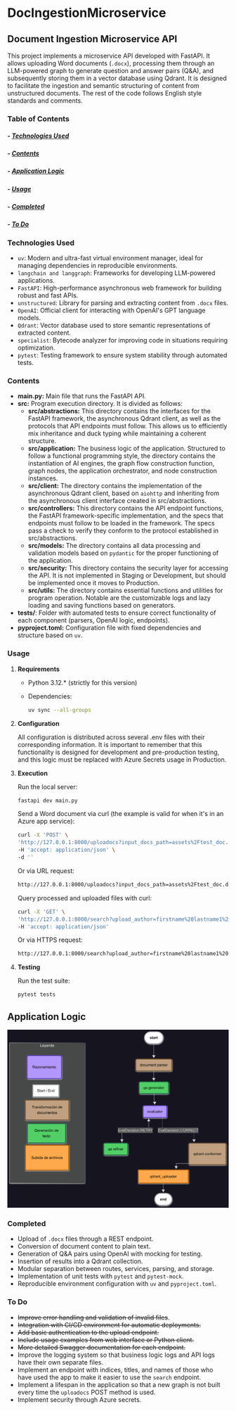 # DocIngestionMicroservice

## Document Ingestion Microservice API

This project implements a microservice API developed with FastAPI. It allows uploading Word documents (`.docx`), processing them through an LLM-powered graph to generate question and answer pairs (Q&A), and subsequently storing them in a vector database using Qdrant. It is designed to facilitate the ingestion and semantic structuring of content from unstructured documents. The rest of the code follows English style standards and comments.

### Table of Contents

##### - [Technologies Used](#technologies-used)

##### - [Contents](#contents)

##### - [Application Logic](#application-logic)

##### - [Usage](#usage)

##### - [Completed](#completed)

##### - [To Do](#to-do)

### Technologies Used

* `uv`: Modern and ultra-fast virtual environment manager, ideal for managing dependencies in reproducible environments.
* `langchain and langgraph`: Frameworks for developing LLM-powered applications.
* `FastAPI`: High-performance asynchronous web framework for building robust and fast APIs.
* `unstructured`: Library for parsing and extracting content from `.docx` files.
* `OpenAI`: Official client for interacting with OpenAI's GPT language models.
* `Qdrant`: Vector database used to store semantic representations of extracted content.
* `specialist`: Bytecode analyzer for improving code in situations requiring optimization.
* `pytest`: Testing framework to ensure system stability through automated tests.

### Contents

* **main.py:** Main file that runs the FastAPI API.
* **src:** Program execution directory. It is divided as follows:
  *  **src/abstractions:** This directory contains the interfaces for the FastAPI framework, the asynchronous Qdrant client, as well as the protocols that API endpoints must follow. This allows us to efficiently mix inheritance and duck typing while maintaining a coherent structure.
  *  **src/application:** The business logic of the application. Structured to follow a functional programming style, the directory contains the instantiation of AI engines, the graph flow construction function, graph nodes, the application orchestrator, and node construction instances.
  *  **src/client:** The directory contains the implementation of the asynchronous Qdrant client, based on `aiohttp` and inheriting from the asynchronous client interface created in src/abstractions.
  *  **src/controllers:** This directory contains the API endpoint functions, the FastAPI framework-specific implementation, and the specs that endpoints must follow to be loaded in the framework. The specs pass a check to verify they conform to the protocol established in src/abstractions.
  *  **src/models:** The directory contains all data processing and validation models based on `pydantic` for the proper functioning of the application.
  *  **src/security:** This directory contains the security layer for accessing the API. It is not implemented in Staging or Development, but should be implemented once it moves to Production.
  *  **src/utils:** The directory contains essential functions and utilities for program operation. Notable are the customizable logs and lazy loading and saving functions based on generators.
* **tests/**: Folder with automated tests to ensure correct functionality of each component (parsers, OpenAI logic, endpoints).
* **pyproject.toml:** Configuration file with fixed dependencies and structure based on `uv`.

### Usage

1. **Requirements**

   * Python 3.12.* (strictly for this version)
   * Dependencies:

     ```bash
     uv sync --all-groups
     ```

2. **Configuration**

   All configuration is distributed across several .env files with their corresponding information. It is important to remember that this functionality is designed for development and pre-production testing, and this logic must be replaced with Azure Secrets usage in Production.

3. **Execution**

   Run the local server:

   ```bash
   fastapi dev main.py
   ```

   Send a Word document via curl (the example is valid for when it's in an Azure app service):

   ```bash
   curl -X 'POST' \
   'http://127.0.0.1:8000/uploadocs?input_docs_path=assets%2Ftest_doc.docx&upload_author=firstname%20lastname1%20lastname2%20%3Cfirstname%40email.com%3E&doc_name=test_doc.docx&collection=Coll1&update_collection=false' \
   -H 'accept: application/json' \
   -d ''
   ```
   Or via URL request:
   ```bash
   http://127.0.0.1:8000/uploadocs?input_docs_path=assets%2Ftest_doc.docx&upload_author=firstname%20lastname1%20lastname2%20%3Cfirstname%40email.com%3E&doc_name=test_doc.docx&collection=Coll1&update_collection=false
   ```
   
   Query processed and uploaded files with curl:
   
   ```bash
   curl -X 'GET' \
   'http://127.0.0.1:8000/search?upload_author=firstname%20lastname1%20lastname2%20%3Cfirstname%40email.com%3E&doc_name=test_docs.docx&index=1&order_by=index_id' \
   -H 'accept: application/json'
   ```
   Or via HTTPS request:
   ```bash
   http://127.0.0.1:8000/search?upload_author=firstname%20lastname1%20lastname2%20%3Cfirstname%40email.com%3E&doc_name=test_docs.docx&index=1&order_by=index_id
   ```

4. **Testing**

   Run the test suite:

   ```bash
   pytest tests
   ```

## Application Logic

![alt text](assets/graph_workflow/graph_workflow.png)

### Completed

* Upload of `.docx` files through a REST endpoint.
* Conversion of document content to plain text.
* Generation of Q&A pairs using OpenAI with mocking for testing.
* Insertion of results into a Qdrant collection.
* Modular separation between routes, services, parsing, and storage.
* Implementation of unit tests with `pytest` and `pytest-mock`.
* Reproducible environment configuration with `uv` and `pyproject.toml`.

### To Do

* ~~Improve error handling and validation of invalid files~~.
* ~~Integration with CI/CD environment for automatic deployments.~~
* ~~Add basic authentication to the upload endpoint.~~
* ~~Include usage examples from web interface or Python client.~~
* ~~More detailed Swagger documentation for each endpoint.~~
* Improve the logging system so that business logic logs and API logs have their own separate files.
* Implement an endpoint with indices, titles, and names of those who have used the app to make it easier to use the `search` endpoint.
* Implement a lifespan in the application so that a new graph is not built every time the `uploadocs` POST method is used.
* Implement security through Azure secrets.